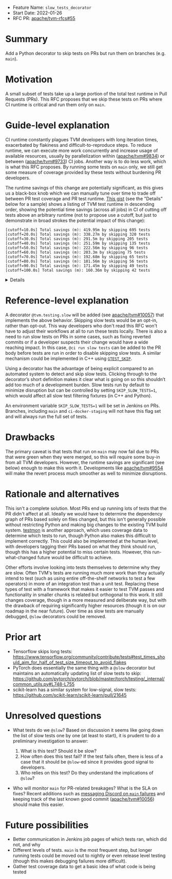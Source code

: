 - Feature Name: `slow_tests_decorator`
- Start Date: 2022-01-26
- RFC PR: [apache/tvm-rfcs#55](https://github.com/apache/tvm-rfcs/pull/55)

# Summary

[summary]: #summary

Add a Python decorator to skip tests on PRs but run them on branches (e.g. `main`).

# Motivation

[motivation]: #motivation

A small subset of tests take up a large portion of the total test runtime in Pull Requests (PRs). This
RFC proposes that we skip these tests on PRs where CI runtime is critical and
run them only on `main`.

# Guide-level explanation

[guide-level-explanation]: #guide-level-explanation

CI runtime constantly plagues TVM developers with long iteration times, exacerbated
by flakiness and difficult-to-reproduce steps. To reduce runtime, we can execute
more work concurrently and increase usage of available resources, usually by
parallelization within ([apache/tvm#9834](https://github.com/apache/tvm/pull/9834))
or between ([apache/tvm#9733](https://github.com/apache/tvm/pull/9733)) CI jobs.
Another way is to do less work, which is what this RFC proposes. By running some
tests on `main` only, we still get some measure of coverage provided by these tests
without burdening PR developers.

The runtime savings of this change are potentially significant, as this gives us
a black-box knob which we can manually tune over time to trade off between PR test
coverage and PR test runtime. [This gist](https://gist.github.com/driazati/e009f09ff44c6bc91c4d95a8e17fd6f1)
(see the "Details" below for a sample) shows a listing of TVM test runtime in descending
order, showing the potential time savings (across all jobs) in CI of cutting
off tests above an arbitrary runtime (not to propose use a cutoff, but just to
demonstrate in broad strokes the potential impact of this change):

```
[cutoff=10.0s] Total savings (m): 419.95m by skipping 695 tests
[cutoff=20.0s] Total savings (m): 338.27m by skipping 320 tests
[cutoff=30.0s] Total savings (m): 291.5m by skipping 205 tests
[cutoff=40.0s] Total savings (m): 251.59m by skipping 135 tests
[cutoff=50.0s] Total savings (m): 222.56m by skipping 96 tests
[cutoff=60.0s] Total savings (m): 203.3m by skipping 75 tests
[cutoff=70.0s] Total savings (m): 192.68m by skipping 65 tests
[cutoff=80.0s] Total savings (m): 181.56m by skipping 56 tests
[cutoff=90.0s] Total savings (m): 171.45m by skipping 49 tests
[cutoff=100.0s] Total savings (m): 160.36m by skipping 42 tests
```

<details>

Top 20 slowest tests of https://gist.github.com/driazati/e009f09ff44c6bc91c4d95a8e17fd6f1

```
runtime (s)	file	test
1044.31	tests/python/frontend/tensorflow/test_forward.py	test_forward_broadcast_args
697.41	tests/python/frontend/tensorflow/test_forward.py	test_forward_broadcast_to
624.77	tests/python/frontend/tensorflow/test_forward.py	test_forward_ssd
567.74	tests/python/frontend/tflite/test_forward.py	test_all_elemwise
433.44	tests/python/topi/python/test_topi_upsampling.py	test_upsampling3d
329.4	tests/python/topi/python/test_topi_conv2d_int8.py	test_conv2d_nchw
326.02	tests/python/frontend/pytorch/test_object_detection.py	test_detection_models
282.74	tests/python/frontend/tflite/test_forward.py	test_forward_transpose_conv
280.26	tests/python/topi/python/test_topi_conv2d_hwnc_tensorcore.py	test_conv2d_hwnc_tensorcore
277.15	tests/python/topi/python/test_topi_conv3d_transpose_ncdhw.py	test_conv3d_transpose_ncdhw
249.39	tests/python/topi/python/test_topi_conv2d_NCHWc.py	test_conv2d_NCHWc
243.81	tests/python/relay/test_py_converter.py	test_global_recursion
227.9	tests/python/frontend/pytorch/test_forward.py	test_segmentation_models
194.23	tests/python/relay/test_op_level6.py	test_topk
183.41	tests/python/frontend/tensorflow/test_forward.py	test_forward_ptb
178.62	tests/python/relay/test_py_converter.py	test_global_recursion
171.25	tests/python/frontend/pytorch/qnn_test.py	test_quantized_imagenet
169.2	tests/python/frontend/tensorflow/test_forward.py	test_forward_resnetv2
169.13	tests/python/topi/python/test_topi_conv2d_int8.py	test_conv2d_nhwc
```

</details>

# Reference-level explanation

[reference-level-explanation]: #reference-level-explanation

A decorator `@tvm.testing.slow` will be added (see [apache/tvm#10057](https://github.com/apache/tvm/pull/10057)) that implements
the above behavior. Skipping slow tests would be an opt-in, rather than opt-out.
This way developers who don't read this RFC won't have to adjust their workflows
at all to run these tests locally. There is also a need to run slow tests on PRs
in some cases, such as fixing reverted commits or if a developer suspects their
change would have a wide reaching impact. In this case, `@ci run slow tests` can
be added to the PR body before tests are run in order to disable skipping slow tests.
A similar mechanism could be implemented in C++ using [`GTEST_SKIP`](https://github.com/google/googletest/blob/main/docs/advanced.md#skipping-test-execution).

Using a decorator has the advantage of being explicit compared to an automated system
to detect and skip slow tests. Clicking through to the decorator’s short definition
makes it clear what is going on so this shouldn’t add too much of a development burden.
Slow tests run by default to minimize disruption but can be controlled by setting
`SKIP_SLOW_TESTS=1`, which would affect all slow test filtering fixtures (in C++ and Python).

An environment variable `SKIP_SLOW_TESTS=1` will be set in Jenkins on PRs. Branches,
including `main` and `ci-docker-staging` will not have this flag set and will
always run the full set of tests.

# Drawbacks

[drawbacks]: #drawbacks

The primary caveat is that tests that run on `main` may now fail due to PRs that
were green when they were merged, so this will require some buy-in from all TVM
developers. However, the runtime savings are significant (see below) enough to make
this worth it. Developments like [apache/tvm#9554](https://github.com/apache/tvm/pull/9554) will make the revert process much
smoother as well to minimize disruptions.

# Rationale and alternatives

[rationale-and-alternatives]: #rationale-and-alternatives

This isn't a complete solution. Most PRs end up running lots of tests that the
PR didn't affect at all. Ideally we would have to determine the dependency graph
of PRs based solely on files changed, but this isn't generally possible without
restricting Python and making big changes to the existing TVM build system.
[testmon](https://testmon.org/) is another approach, which uses coverage data to
determine which tests to run, though Python also makes this difficult to implement correctly.
This could also be implemented at the human level, with developers tagging their
PRs based on what they think should run, though this has a higher potential to
miss certain tests. However, this run-what-changed future would be difficult to
achieve.

Other efforts involve looking into tests themselves to determine why they are slow.
Often TVM's tests are running much more work than they actually intend to test (such as using entire off-the-shelf networks to test a few operators) in
more of an integration test than a unit test. Replacing these types of test with
a framework that makes it easier to test TVM passes and functionality in smaller
chunks is related but orthogonal to this work. It still changes coverage, though
in a more measured and deliberate way, but with the drawback of requiring
significantly higher resources (though it is on our roadmap in the near future).
Over time as slow tests are manually debugged, `@slow` decorators could be removed.

# Prior art

[prior-art]: #prior-art

- Tensorflow skips long tests: https://www.tensorflow.org/community/contribute/tests#test_times_should_aim_for_half_of_test_size_timeout_to_avoid_flakes
- PyTorch does essentially the same thing with a `@slow` decorator but maintains
  an automatically updating list of slow tests to skip:
  https://github.com/pytorch/pytorch/blob/master/torch/testing/_internal/common_utils.py#L748-L755
- scikit-learn has a similar system for low-signal, slow tests: https://github.com/scikit-learn/scikit-learn/pull/21645

# Unresolved questions

[unresolved-questions]: #unresolved-questions

- What tests do we `@slow`? Based on discussion it seems like going down the list of slow tests one by one (at least to start), it is prudent to do a preliminary investigation to answer:

  1. What is this test? Should it be slow?
  2. How often does this test fail? If the test fails often, there is less of a case that it should be `@slow`-ed since it provides good signal to developers.
  3. Who relies on this test? Do they understand the implications of `@slow`?

- Who will monitor `main` for PR-related breakages? What is the SLA on fixes? Recent additions such as [messaging Discord on `main` failures](https://github.com/tlc-pack/ci-monitoring) and keeping track of the last known good commit ([apache/tvm#10056](https://github.com/apache/tvm/pull/10056)) should make this easier.

# Future possibilities

[future-possibilities]: #future-possibilities

- Better communication in Jenkins job pages of which tests ran, which did not, and why
- Different levels of tests. `main` is the most frequent step, but longer running tests could be moved out to nightly or even release level testing (though this makes debugging failures more difficult).
- Gather test coverage data to get a basic idea of what code is being tested
